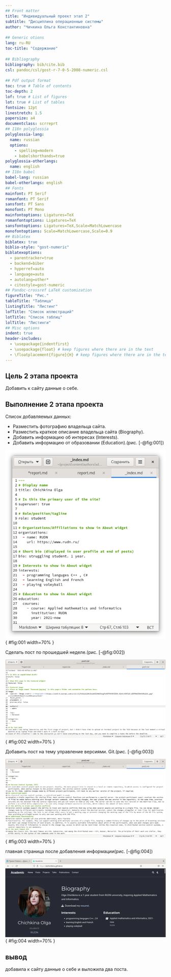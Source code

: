 ```yaml
---
## Front matter
title: "Индивидуальный проект этап 2"
subtitle: "Дисциплина операционные системы"
author: "Чичкина Ольга Константиновна"

## Generic otions
lang: ru-RU
toc-title: "Содержание"

## Bibliography
bibliography: bib/cite.bib
csl: pandoc/csl/gost-r-7-0-5-2008-numeric.csl

## Pdf output format
toc: true # Table of contents
toc-depth: 2
lof: true # List of figures
lot: true # List of tables
fontsize: 12pt
linestretch: 1.5
papersize: a4
documentclass: scrreprt
## I18n polyglossia
polyglossia-lang:
  name: russian
  options:
	- spelling=modern
	- babelshorthands=true
polyglossia-otherlangs:
  name: english
## I18n babel
babel-lang: russian
babel-otherlangs: english
## Fonts
mainfont: PT Serif
romanfont: PT Serif
sansfont: PT Sans
monofont: PT Mono
mainfontoptions: Ligatures=TeX
romanfontoptions: Ligatures=TeX
sansfontoptions: Ligatures=TeX,Scale=MatchLowercase
monofontoptions: Scale=MatchLowercase,Scale=0.9
## Biblatex
biblatex: true
biblio-style: "gost-numeric"
biblatexoptions:
  - parentracker=true
  - backend=biber
  - hyperref=auto
  - language=auto
  - autolang=other*
  - citestyle=gost-numeric
## Pandoc-crossref LaTeX customization
figureTitle: "Рис."
tableTitle: "Таблица"
listingTitle: "Листинг"
lofTitle: "Список иллюстраций"
lotTitle: "Список таблиц"
lolTitle: "Листинги"
## Misc options
indent: true
header-includes:
  - \usepackage{indentfirst}
  - \usepackage{float} # keep figures where there are in the text
  - \floatplacement{figure}{H} # keep figures where there are in the text
---
```


## Цель 2 этапа проекта

Добавить к сайту данные о себе.

## Выполнение 2 этапа проекта

Список добавляемых данных:
 - Разместить фотографию владельца сайта.
 - Разместить краткое описание владельца сайта (Biography).
 - Добавить информацию об интересах (Interests).
 - Добавить информацию от образовании (Education).(рис. [-@fig:001])

![добавление информации](image/1.png){ #fig:001 width=70% }

Сделать пост по прошедшей неделе.(рис. [-@fig:002])

![пост о прошедшей неделе](image/2.png){ #fig:002 width=70% }

Добавить пост на тему управление версиями. Git.(рис. [-@fig:003])

![пост Git ](image/3.png){ #fig:003 width=70% }

главная страница после добавления информации(рис. [-@fig:004])

![пост Git ](image/4.png){ #fig:004 width=70% }
 
## вывод

добавила к сайту данные о себе и выложила два поста.


